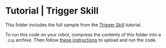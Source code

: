 # Tutorial | Trigger Skill

This folder includes the full sample from the [Trigger Skill](https://docs.mistyrobotics.com/misty-ii/coding-misty/javascript-sdk-tutorials/#trigger-skill) tutorial.

To run this code on your robot, compress the contents of this folder into a `.zip` archive. Then follow [these instructions](https://docs.mistyrobotics.com/tools-&-apps/web-based-tools/skill-runner) to upload and run the code.